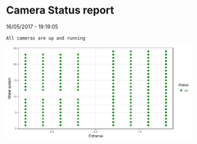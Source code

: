 Camera Status report
================
16/05/2017 - 19:19:05

    All cameras are up and running

![](camreport_files/figure-markdown_github/unnamed-chunk-2-1.png)
